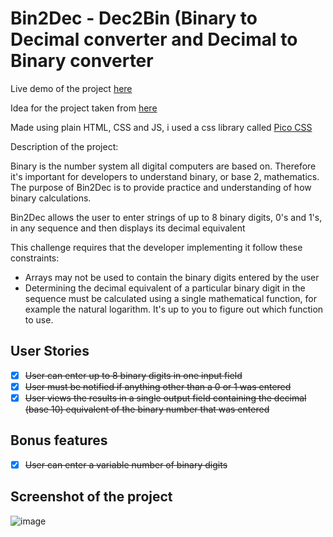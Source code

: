 # Bin2Dec - Dec2Bin (Binary to Decimal converter and Decimal to Binary converter 

Live demo of the project [here](https://sebasgl23.github.io/Bin2Dec-Dec2Bin/)

Idea for the project taken from [here](https://github.com/florinpop17/app-ideas)

Made using plain HTML, CSS and JS, i used a css library called [Pico CSS](https://picocss.com/)

Description of the project:

Binary is the number system all digital computers are based on.
Therefore it's important for developers to understand binary, or base 2,
mathematics. The purpose of Bin2Dec is to provide practice and
understanding of how binary calculations.

Bin2Dec allows the user to enter strings of up to 8 binary digits, 0's
and 1's, in any sequence and then displays its decimal equivalent

This challenge requires that the developer implementing it follow these
constraints:

-   Arrays may not be used to contain the binary digits entered by the user
-   Determining the decimal equivalent of a particular binary digit in the
    sequence must be calculated using a single mathematical function, for
    example the natural logarithm. It's up to you to figure out which function
    to use.

## User Stories

-   [x] ~~User can enter up to 8 binary digits in one input field~~
-   [x] ~~User must be notified if anything other than a 0 or 1 was entered~~
-   [x] ~~User views the results in a single output field containing the decimal (base 10) equivalent of the binary number that was entered~~

## Bonus features

-   [x] ~~User can enter a variable number of binary digits~~

## Screenshot of the project

![image](https://user-images.githubusercontent.com/33914923/196580284-cd9651d1-9a83-4c1e-af59-c395f8dc4437.png)

